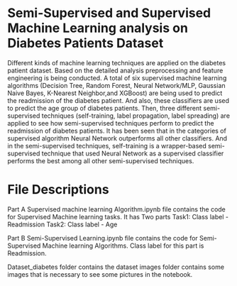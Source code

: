 # Semi-Supervised and Supervised Machine Learning analysis on Diabetes Patients Dataset

Different kinds of machine learning techniques are applied on the diabetes patient dataset. Based on the detailed analysis preprocessing and feature engineering is being conducted. A total of six supervised machine learning algorithms (Decision Tree, Random Forest, Neural Network/MLP, Gaussian Naive Bayes, K-Nearest Neighbor,and XGBoost) are being used to predict the readmission of the diabetes patient. And also, these classifiers are used to predict the age group of diabetes patients. Then, three different semi-supervised techniques (self-training, label propagation, label spreading) are applied to see how semi-supervised techniques perform to predict the readmission of diabetes patients. It has been seen that in the categories of supervised algorithm Neural Network outperforms all other classifiers. And in the semi-supervised techniques, self-training is a wrapper-based semi-supervised technique that used Neural Network as a supervised classifier performs the best among all other semi-supervised techniques.


# File Descriptions
  
Part A Supervised machine learning Algorithm.ipynb file contains the code for Supervised Machine learning tasks. 
It has Two parts 
Task1: Class label -  Readmission
Task2: Class label -  Age

Part B Semi-Supervised Learning.ipynb file contains the code for Semi-Supervised Machine learning Algorithms.
Class label for this part is Readmission.

Dataset_diabetes folder contains the dataset
images folder contains some images that is necessary to see some pictures in the notebook.
